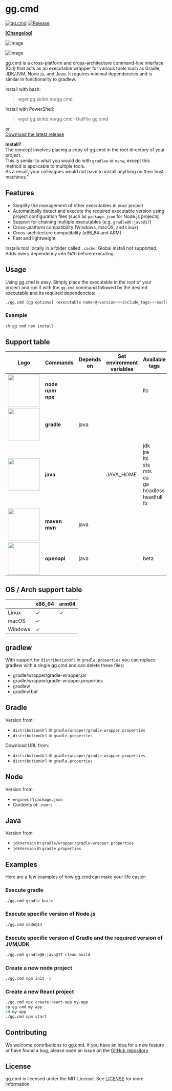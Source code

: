 # gg.cmd

[![gg.cmd](https://github.com/eirikb/gg/actions/workflows/gg.yml/badge.svg)](https://github.com/eirikb/gg/actions/workflows/gg.yml)
[![Release](https://badgen.net/github/release/eirikb/gg)](https://github.com/eirikb/gg/releases/latest/download/gg.cmd)

[**[Changelog]**](https://github.com/eirikb/gg/releases)

![image](https://github.com/eirikb/gg/assets/241706/b671f15e-23a3-4adb-9488-272e35f6a686)

![image](https://github.com/eirikb/gg/assets/241706/b69dde63-6f9e-4726-b1e9-bc25bfd0b786)

gg.cmd is a cross-platform and cross-architecture command-line interface (CLI) that acts as an executable wrapper for
various tools such as Gradle, JDK/JVM, Node.js, and Java. It requires minimal dependencies and is similar in
functionality to gradlew.

Install with bash:
> wget gg.eirikb.no/gg.cmd

Install with PowerShell:
> wget gg.eirikb.no/gg.cmd -OutFile gg.cmd

or  
[Download the latest release](https://github.com/eirikb/gg/releases/latest/download/gg.cmd)

**Install?**  
The concept involves placing a copy of gg.cmd in the root directory of your project.  
This is similar to what you would do with `gradlew` or `mvnw`, except this method is applicable to multiple tools.  
As a result, your colleagues would not have to install anything on their host machines."

## Features

- Simplify the management of other executables in your project
- Automatically detect and execute the required executable version using project configuration files (such
  as `package.json` for Node.js projects)
- Support for chaining multiple executables (e.g. `gradle@6:java@17`)
- Cross-platform compatibility (Windows, macOS, and Linux)
- Cross-architecture compatibility (x86_64 and ARM)
- Fast and lightweight

Installs tool locally in a folder called `.cache`. Global install not supported.
Adds every dependency into `PATH` before executing.

## Usage

Using gg.cmd is easy. Simply place the executable in the root of your project and run it with the `gg.cmd` command
followed
by the desired executable and its required dependencies:

```bash
./gg.cmd [gg options] <executable name>@<version><+include_tags><-exclude_tags>:<dependent executable name>@<version><+include_tags><-exclude_tags> [executable arguments]
```

### Example

```bash
sh gg.cmd npm install
```

## Support table

| Logo                                                                                                                          | Commands                         | Depends on | Set environment variables | Available tags                                                                     | Default tags |
|-------------------------------------------------------------------------------------------------------------------------------|----------------------------------|------------|---------------------------|------------------------------------------------------------------------------------|--------------|
| <img src="https://user-images.githubusercontent.com/241706/231715452-4e04052a-d13c-4bca-afa5-0bb19239b6f0.png" width="100px"> | **node**<br/>**npm**<br/>**npx** |            |                           | lts                                                                                |
| <img src="https://user-images.githubusercontent.com/241706/231713381-cc8436bb-ef6e-4aa6-ab5c-66ee0a868201.png" width="100px"> | **gradle**                       | java       |                           |
| <img src="https://user-images.githubusercontent.com/241706/231713130-ba667ff2-a129-47be-9d06-9e68e6815108.png" width="100px"> | **java**                         |            | JAVA_HOME                 | jdk<br/>jre<br/>lts<br/>sts<br/>mts<br/>ea<br/>ga<br/>headless<br/>headfull<br/>fx | +jdk<br/>+ga |
| <img src="https://user-images.githubusercontent.com/241706/231999543-61a192f0-7931-495d-a845-fdd855e690e5.png" width="100px"> | **maven**<br/>**mvn**            | java       |                           |                                                                                    |              |
| <img src="https://github.com/eirikb/gg/assets/241706/4d8be751-4680-4cc8-a939-f7ee6fac841f" width="100px">                     | **openapi**                      | java       |                           | beta                                                                               |              |

## OS / Arch support table

|         | x86_64  | arm64   |
|---------|---------|---------|
| Linux   | &check; | &check; |
| macOS   | &check; |         |
| Windows | &check; |         |

## gradlew

With support for `distributionUrl` in `gradle.properties` you can replace gradlew with a single gg.cmd and can
delete these files:

* gradle/wrapper/gradle-wrapper.jar
* gradle/wrapper/gradle-wrapper.properties
* gradlew
* gradlew.bat

## Gradle

Version from:

* `distributionUrl` in `gradle/wrapper/gradle-wrapper.properties`
* `distributionUrl` in `gradle.properties`

Download URL from:

* `distributionUrl` in `gradle/wrapper/gradle-wrapper.properties`
* `distributionUrl` in `gradle.properties`

## Node

Version from:

* `engines` in `package.json`
* Contents of `.nvmrc`

## Java

Version from:

* `jdkVersion` in `gradle/wrapper/gradle-wrapper.properties`
* `jdkVersion` in `gradle.properties`

## Examples

Here are a few examples of how gg.cmd can make your life easier:

### Execute gradle

```bash
./gg.cmd gradle build
```

### Execute specific version of Node.js

```bash
./gg.cmd node@14
```

### Execute specific version of Gradle and the required version of JVM/JDK

```bash
./gg.cmd gradle@6:java@17 clean build
```

### Create a new node project

```bash
./gg.cmd npm init -y
```

### Create a new React project

```bash
./gg.cmd npx create-react-app my-app
cp gg.cmd my-app
cd my-app
./gg.cmd npm start

```

## Contributing

We welcome contributions to gg.cmd. If you have an idea for a new feature or have found a bug, please open an issue on
the [GitHub repository](https://github.com/example/gg).

## License

gg.cmd is licensed under the MIT License. See [LICENSE](LICENSE) for more information.
